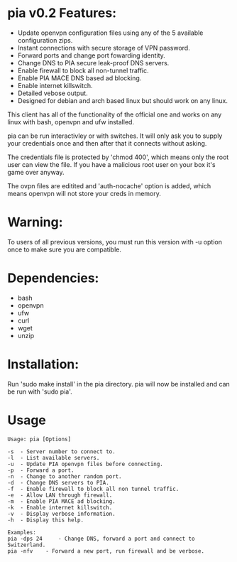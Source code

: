 pia v0.2 Features:
==========
- Update openvpn configuration files using any of the 5 available configuration zips.
- Instant connections with secure storage of VPN password.
- Forward ports and change port fowarding identity.
- Change DNS to PIA secure leak-proof DNS servers.
- Enable firewall to block all non-tunnel traffic.
- Enable PIA MACE DNS based ad blocking.
- Enable internet killswitch.
- Detailed vebose output.
- Designed for debian and arch based linux but should work on any linux.

This client has all of the functionality of the official one and works on any linux with bash, openvpn and ufw installed.  


pia can be run interactivley or with switches. It will only ask you to supply your credentials once and then after that it connects without asking.  


The credentials file is protected by 'chmod 400', which means only the root user can view the file. If you have a malicious root user on your box it's game over anyway.  


The ovpn files are editited and 'auth-nocache' option is added, which means openvpn will not store your creds in memory.  

Warning:
==========
To users of all previous versions, you must run this version with -u option once to make sure you are compatible.

Dependencies:
==========
- bash
- openvpn
- ufw
- curl
- wget
- unzip

Installation:
==========
Run 'sudo make install' in the pia directory.
pia will now be installed and can be run with 'sudo pia'.

Usage
==========
	Usage: pia [Options]

	-s	- Server number to connect to.
	-l	- List available servers.
	-u	- Update PIA openvpn files before connecting.
	-p	- Forward a port.
	-n	- Change to another random port.
	-d	- Change DNS servers to PIA.
	-f	- Enable firewall to block all non tunnel traffic.
	-e	- Allow LAN through firewall.
	-m	- Enable PIA MACE ad blocking.
	-k	- Enable internet killswitch.
	-v	- Display verbose information.
	-h	- Display this help.

	Examples: 
	pia -dps 24 	- Change DNS, forward a port and connect to Switzerland.
	pia -nfv	- Forward a new port, run firewall and be verbose.
